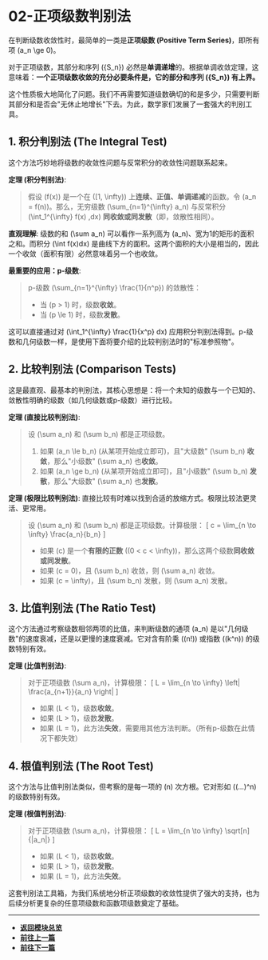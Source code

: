 # 02-正项级数判别法

在判断级数收敛性时，最简单的一类是**正项级数 (Positive Term Series)**，即所有项 \(a_n \ge 0\)。

对于正项级数，其部分和序列 \(\{S_n\}\) 必然是**单调递增**的。根据单调收敛定理，这意味着：**一个正项级数收敛的充分必要条件是，它的部分和序列 \(\{S_n\}\) 有上界。**

这个性质极大地简化了问题。我们不再需要知道级数确切的和是多少，只需要判断其部分和是否会"无休止地增长"下去。为此，数学家们发展了一套强大的判别工具。

## 1. 积分判别法 (The Integral Test)

这个方法巧妙地将级数的收敛性问题与反常积分的收敛性问题联系起来。

**定理 (积分判别法)**:
> 假设 \(f(x)\) 是一个在 \([1, \infty)\) 上**连续、正值、单调递减**的函数。令 \(a_n = f(n)\)。那么，无穷级数 \(\sum_{n=1}^{\infty} a_n\) 与反常积分 \(\int_1^{\infty} f(x) \,dx\) **同收敛或同发散**（即，敛散性相同）。

**直观理解**:
级数的和 \(\sum a_n\) 可以看作一系列高为 \(a_n\)、宽为1的矩形的面积之和。而积分 \(\int f(x)dx\) 是曲线下方的面积。这两个面积的大小是相当的，因此一个收敛（面积有限）必然意味着另一个也收敛。

**最重要的应用：p-级数**:
> p-级数 \(\sum_{n=1}^{\infty} \frac{1}{n^p}\) 的敛散性：
>
> - 当 \(p > 1\) 时，级数**收敛**。
> - 当 \(p \le 1\) 时，级数**发散**。

这可以直接通过对 \(\int_1^{\infty} \frac{1}{x^p} dx\) 应用积分判别法得到。p-级数和几何级数一样，是使用下面将要介绍的比较判别法时的"标准参照物"。

## 2. 比较判别法 (Comparison Tests)

这是最直观、最基本的判别法，其核心思想是：将一个未知的级数与一个已知的、敛散性明确的级数（如几何级数或p-级数）进行比较。

**定理 (直接比较判别法)**:
> 设 \(\sum a_n\) 和 \(\sum b_n\) 都是正项级数。
>
> 1. 如果 \(a_n \le b_n\) (从某项开始成立即可)，且"大级数" \(\sum b_n\) **收敛**，那么"小级数" \(\sum a_n\) 也**收敛**。
> 2. 如果 \(a_n \ge b_n\) (从某项开始成立即可)，且"小级数" \(\sum b_n\) **发散**，那么"大级数" \(\sum a_n\) 也**发散**。

**定理 (极限比较判别法)**:
直接比较有时难以找到合适的放缩方式。极限比较法更灵活、更常用。
> 设 \(\sum a_n\) 和 \(\sum b_n\) 都是正项级数。计算极限：
> \[ c = \lim_{n \to \infty} \frac{a_n}{b_n} \]
>
> - 如果 \(c\) 是一个**有限的正数** (\(0 < c < \infty\))，那么这两个级数**同收敛或同发散**。
> - 如果 \(c = 0\)，且 \(\sum b_n\) 收敛，则 \(\sum a_n\) 收敛。
> - 如果 \(c = \infty\)，且 \(\sum b_n\) 发散，则 \(\sum a_n\) 发散。

## 3. 比值判别法 (The Ratio Test)

这个方法通过考察级数相邻两项的比值，来判断级数的通项 \(a_n\) 是以"几何级数"的速度衰减，还是以更慢的速度衰减。它对含有阶乘 (\(n!\)) 或指数 (\(k^n\)) 的级数特别有效。

**定理 (比值判别法)**:
> 对于正项级数 \(\sum a_n\)，计算极限：
> \[ L = \lim_{n \to \infty} \left| \frac{a_{n+1}}{a_n} \right| \]
>
> - 如果 \(L < 1\)，级数**收敛**。
> - 如果 \(L > 1\)，级数**发散**。
> - 如果 \(L = 1\)，此方法**失效**，需要用其他方法判断。（所有p-级数在此情况下都失效）

## 4. 根值判别法 (The Root Test)

这个方法与比值判别法类似，但考察的是每一项的 \(n\) 次方根。它对形如 \((...)^n\) 的级数特别有效。

**定理 (根值判别法)**:
> 对于正项级数 \(\sum a_n\)，计算极限：
> \[ L = \lim_{n \to \infty} \sqrt[n]{|a_n|} \]
>
> - 如果 \(L < 1\)，级数**收敛**。
> - 如果 \(L > 1\)，级数**发散**。
> - 如果 \(L = 1\)，此方法**失效**。

这套判别法工具箱，为我们系统地分析正项级数的收敛性提供了强大的支持，也为后续分析更复杂的任意项级数和函数项级数奠定了基础。

---

- **[返回模块总览](./00-模块总览.md)**
- **[前往上一篇](./01-级数的收敛与发散.md)**
- **[前往下一篇](./03-任意项级数.md)**
